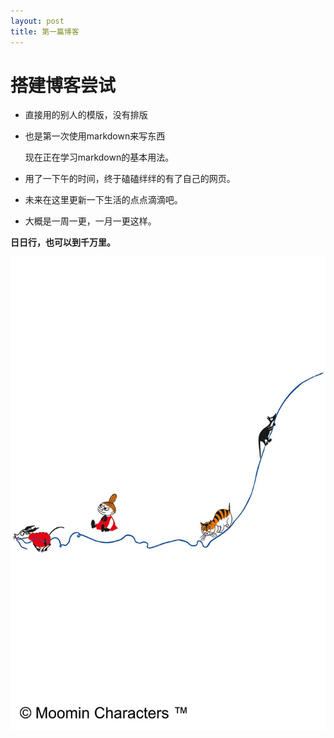 ```yaml
---
layout: post
title: 第一篇博客
---
```

# 搭建博客尝试

- 直接用的别人的模版，没有排版  

- 也是第一次使用markdown来写东西

    现在正在学习markdown的基本用法。

- 用了一下午的时间，终于磕磕绊绊的有了自己的网页。  

- 未来在这里更新一下生活的点点滴滴吧。

- 大概是一周一更，一月一更这样。

**日日行，也可以到千万里。**  

![test](/assets/images/20220429.jpg)





